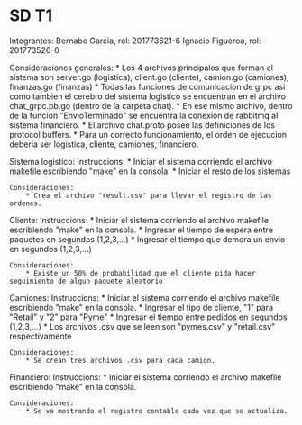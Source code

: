 # SD T1
Integrantes:
    Bernabe Garcia, rol: 201773621-6
    Ignacio Figueroa, rol: 201773526-0
    
Consideraciones generales:
    * Los 4 archivos principales que forman el sistema son server.go (logistica), client.go (cliente), camion.go (camiones), finanzas.go (finanzas)
    * Todas las funciones de comunicacion de grpc asi como tambien el cerebro del sistema logistico se encuentran en el archivo chat_grpc.pb.go (dentro de la carpeta chat).
    * En ese mismo archivo, dentro de la funcion "EnvioTerminado" se encuentra la conexion de rabbitmq al sistema financiero.
    * El archivo chat.proto posee las definiciones de los protocol buffers.
    * Para un correcto funcionamiento, el orden de ejecucion deberia ser logistica, cliente, camiones, financiero.

Sistema logistico:
    Instruccions:
        * Iniciar el sistema corriendo el archivo makefile escribiendo "make" en la consola.
        * Iniciar el resto de los sistemas
        
    Consideraciones:
        * Crea el archivo "result.csv" para llevar el registro de las ordenes.

Cliente:
    Instruccions:
        * Iniciar el sistema corriendo el archivo makefile escribiendo "make" en la consola.
        * Ingresar el tiempo de espera entre paquetes en segundos (1,2,3,...)
        * Ingresar el tiempo que demora un envio en segundos (1,2,3,...)
    
    Consideraciones:
        * Existe un 50% de probabilidad que el cliente pida hacer seguimiento de algun paquete aleatorio
        
Camiones:
    Instruccions:
        * Iniciar el sistema corriendo el archivo makefile escribiendo "make" en la consola.
        * Ingresar el tipo de cliente, "1" para "Retail" y "2" para "Pyme"
        * Ingresar el tiempo entre pedidos en segundos (1,2,3,...)
        * Los archivos .csv que se leen son "pymes.csv" y "retail.csv" respectivamente
    
    Consideraciones:
        * Se crean tres archivos .csv para cada camion.
        
Financiero:
    Instruccions:
        * Iniciar el sistema corriendo el archivo makefile escribiendo "make" en la consola.
    
    Consideraciones:
        * Se va mostrando el registro contable cada vez que se actualiza.
    
